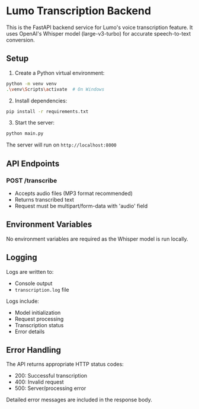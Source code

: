 # Lumo Transcription Backend

This is the FastAPI backend service for Lumo's voice transcription feature. It uses OpenAI's Whisper model (large-v3-turbo) for accurate speech-to-text conversion.

## Setup

1. Create a Python virtual environment:
```bash
python -m venv venv
.\venv\Scripts\activate  # On Windows
```

2. Install dependencies:
```bash
pip install -r requirements.txt
```

3. Start the server:
```bash
python main.py
```

The server will run on `http://localhost:8000`

## API Endpoints

### POST /transcribe
- Accepts audio files (MP3 format recommended)
- Returns transcribed text
- Request must be multipart/form-data with 'audio' field

## Environment Variables

No environment variables are required as the Whisper model is run locally.

## Logging

Logs are written to:
- Console output
- `transcription.log` file

Logs include:
- Model initialization
- Request processing
- Transcription status
- Error details

## Error Handling

The API returns appropriate HTTP status codes:
- 200: Successful transcription
- 400: Invalid request
- 500: Server/processing error

Detailed error messages are included in the response body.